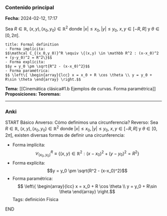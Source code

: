 ### Contenido principal

**Fecha:** 2024-02-12, 17:17

Sea $R \in \mathbb R$, $(x,y),(x_0, y_0) \in \mathbb R^2$ donde $|x| \le x_0, |y| \le y_0$, $x,y \in [-R, R]$ y $\theta \in [0, 2\pi]$.

```ad-formal
title: Formal definition
- Forma implícita:
$$\mathcal C_{(x_0,y_0)}^R \equiv \{(x,y) \in \mathbb R^2 : (x-x_0)^2 + (y-y_0)^2 = R^2\}$$
- Forma explícita:
$$y = y_0 \pm \sqrt{R^2 - (x-x_0)^2}$$
- Forma paramétrica:
$$ \left\{ \begin{array}{lcc} x = x_0 + R \cos \theta \\ y = y_0 + R\sin \theta \end{array} \right.$$
```

**Tema:** [[Cinemática clásica#1.b Ejemplos de curvas. Forma paramétrica]]
**Proposiciones:**
**Teoremas:**

---
### Anki

START
Básico
Anverso: Cómo definimos una circunferencia?
Reverso: Sea $R \in \mathbb R$, $(x,y),(x_0, y_0) \in \mathbb R^2$ donde $|x| \le x_0, |y| \le y_0$, $x,y \in [-R, R]$ y $\theta \in [0, 2\pi]$, existen diversas formas de definir una circunferencia:
- Forma implícita:
$$\mathcal C_{(x_0,y_0)}^R \equiv \{(x,y) \in \mathbb R^2 : (x-x_0)^2 + (y-y_0)^2 = R^2\}$$
- Forma explícita:
$$y = y_0 \pm \sqrt{R^2 - (x-x_0)^2}$$
- Forma paramétrica:
$$ \left\{ \begin{array}{lcc} x = x_0 + R \cos \theta \\ y = y_0 + R\sin \theta \end{array} \right.$$
Tags: definición Física
<!--ID: 1707764225035-->
END
